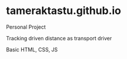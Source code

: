 # tameraktastu.github.io

Personal Project

Tracking driven distance as transport driver

Basic HTML, CSS, JS
